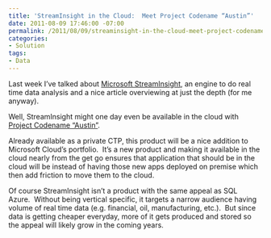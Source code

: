 ```yaml
---
title: 'StreamInsight in the Cloud:  Meet Project Codename “Austin”'
date: 2011-08-09 17:46:00 -07:00
permalink: /2011/08/09/streaminsight-in-the-cloud-meet-project-codename-austin/
categories:
- Solution
tags:
- Data
---
```

<p>Last week I’ve talked about <a href="http://vincentlauzon.wordpress.com/2011/07/30/microsoft-streaminsight-intro/" target="_blank">Microsoft StreamInsight</a>, an engine to do real time data analysis and a nice article overviewing at just the depth (for me anyway).</p>  <p>Well, StreamInsight might one day even be available in the cloud with <a href="http://blogs.msdn.com/b/streaminsight/archive/2011/05/24/streaminsight-project-codename-austin.aspx" target="_blank">Project Codename “Austin”</a>.</p>  <p>Already available as a private CTP, this product will be a nice addition to Microsoft Cloud’s portfolio.&#160; It’s a new product and making it available in the cloud nearly from the get go ensures that application that should be in the cloud will be instead of having those new apps deployed on premise which then add friction to move them to the cloud.</p>  <p>Of course StreamInsight isn’t a product with the same appeal as SQL Azure.&#160; Without being vertical specific, it targets a narrow audience having volume of real time data (e.g. financial, oil, manufacturing, etc.).&#160; But since data is getting cheaper everyday, more of it gets produced and stored so the appeal will likely grow in the coming years.</p>